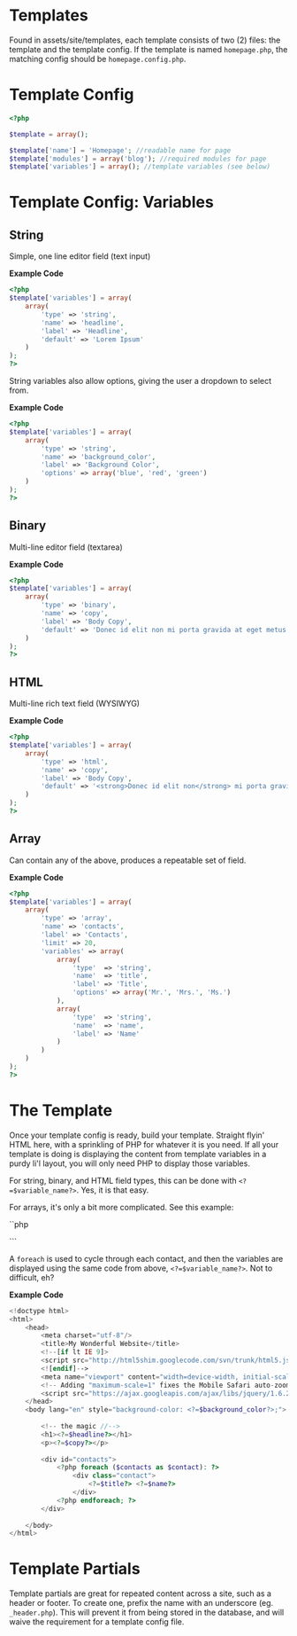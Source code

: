 # Templates
Found in assets/site/templates, each template consists of two (2) files: the template and the template config. If the template is named `homepage.php`, the matching config should be `homepage.config.php`.

# Template Config

```php
<?php

$template = array();

$template['name'] = 'Homepage'; //readable name for page
$template['modules'] = array('blog'); //required modules for page
$template['variables'] = array(); //template variables (see below)
```

# Template Config: Variables
## String
Simple, one line editor field (text input)

**Example Code**

```php
<?php
$template['variables'] = array(
    array(
        'type' => 'string',
        'name' => 'headline',
        'label' => 'Headline',
        'default' => 'Lorem Ipsum'
    )
);
?>
```

String variables also allow options, giving the user a dropdown to select from.

**Example Code**

```php
<?php
$template['variables'] = array(
    array(
        'type' => 'string',
        'name' => 'background_color',
        'label' => 'Background Color',
        'options' => array('blue', 'red', 'green')
    )
);
?>
```

## Binary
Multi-line editor field (textarea)

**Example Code**

```php
<?php
$template['variables'] = array(
    array(
        'type' => 'binary',
        'name' => 'copy',
        'label' => 'Body Copy',
        'default' => 'Donec id elit non mi porta gravida at eget metus. Duis mollis, est non commodo luctus, nisi erat porttitor ligula, eget lacinia odio sem nec elit.'
    )
);
?>
```

## HTML
Multi-line rich text field (WYSIWYG)

**Example Code**

```php
<?php
$template['variables'] = array(
    array(
        'type' => 'html',
        'name' => 'copy',
        'label' => 'Body Copy',
        'default' => '<strong>Donec id elit non</strong> mi porta gravida at eget metus. Duis mollis, est non commodo luctus, <em>nisi erat</em> porttitor ligula, eget lacinia odio sem nec elit.'
    )
);
?>
```

## Array
Can contain any of the above, produces a repeatable set of field.

**Example Code**

```php
<?php
$template['variables'] = array(
    array(
        'type' => 'array',
        'name' => 'contacts',
        'label' => 'Contacts',
        'limit' => 20,
        'variables' => array(
            array(
                'type'  => 'string',
                'name'  => 'title',
                'label' => 'Title',
                'options' => array('Mr.', 'Mrs.', 'Ms.')
            ),
            array(
                'type'  => 'string',
                'name'  => 'name',
                'label' => 'Name'
            )
        )
    )
);
?>
```

# The Template
Once your template config is ready, build your template. Straight flyin' HTML here, with a sprinkling of PHP for whatever it is you need. If all your template is doing is displaying the content from template variables in a purdy li'l layout, you will only need PHP to display those variables.

For string, binary, and HTML field types, this can be done with `<?=$variable_name?>`. Yes, it is that easy.

For arrays, it's only a bit more complicated. See this example:

``php
<div id="contacts">
    <?php foreach ($contacts as $contact): ?>
        <div class="contact">
            <?=$title?> <?=$name?>
        </div>
    <?php endforeach; ?>
</div>
```

A `foreach` is used to cycle through each contact, and then the variables are displayed using the same code from above, `<?=$variable_name?>`. Not to difficult, eh?

**Example Code**

```php
<!doctype html>
<html>
    <head>
        <meta charset="utf-8"/>
        <title>My Wonderful Website</title>
        <!--[if lt IE 9]>
        <script src="http://html5shim.googlecode.com/svn/trunk/html5.js"></script>
        <![endif]-->
        <meta name="viewport" content="width=device-width, initial-scale=1, maximum-scale=1"/>
        <!-- Adding "maximum-scale=1" fixes the Mobile Safari auto-zoom bug: http://filamentgroup.com/examples/iosScaleBug/ -->
        <script src="https://ajax.googleapis.com/ajax/libs/jquery/1.6.2/jquery.min.js" type="text/javascript"></script>
    </head>
    <body lang="en" style="background-color: <?=$background_color?>;">
        
        <!-- the magic //-->
        <h1><?=$headline?></h1>
        <p><?=$copy?></p>
        
        <div id="contacts">
            <?php foreach ($contacts as $contact): ?>
                <div class="contact">
                    <?=$title?> <?=$name?>
                </div>
            <?php endforeach; ?>
        </div>
        
    </body>
</html>
```

# Template Partials
Template partials are great for repeated content across a site, such as a header or footer. To create one, prefix the name with an underscore (eg. `_header.php`). This will prevent it from being stored in the database, and will waive the requirement for a template config file.